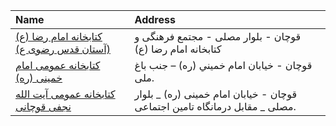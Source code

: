 | Name                                                                              | Address                                                                     |
|:----------------------------------------------------------------------------------|:----------------------------------------------------------------------------|
| [كتابخانه امام رضا (ع) (آستان قدس رضوی ع)](https://library.razavi.ir/aqlibraries) | قوچان - بلوار مصلی - مجتمع فرهنگی و کتابخانه امام رضا (ع)                   |
| [كتابخانه عمومی امام خمینی (ره)](http://khomaynilib.blogfa.com)                   | قوچان - خيابان امام خميني (ره) – جنب باغ ملى.                               |
| [كتابخانه عمومی آیت الله نجفی قوچانی](http://najafylib.blogfa.com)                | قوچان - خیابان امام خمینی (ره) _ بلوار مصلی _ مقابل درمانگاه تامین اجتماعی. |